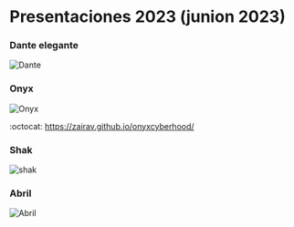 # Presentaciones 2023 (junion 2023)


### Dante elegante 



![Dante](https://github.com/mgea/storytelling/blob/master/2023/dante.jpg)



### Onyx 

![Onyx](https://github.com/mgea/storytelling/blob/master/2023/onyx.jpg)

:octocat: https://zairav.github.io/onyxcyberhood/



### Shak 

![shak](https://github.com/mgea/storytelling/blob/master/2023/shak.jpg)


### Abril 

![Abril](https://github.com/mgea/storytelling/blob/master/2023/abril.jpg)
